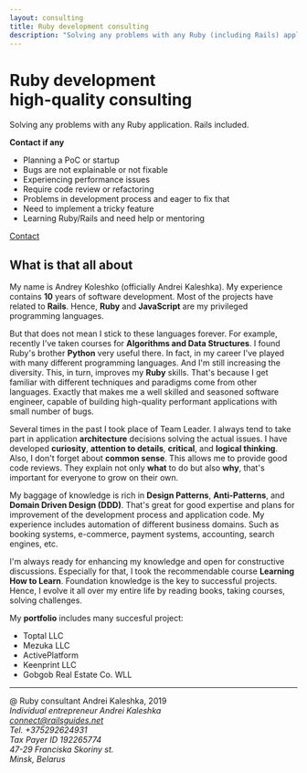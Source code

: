 ```yaml
---
layout: consulting
title: Ruby development consulting
description: "Solving any problems with any Ruby (including Rails) application. High-quality expertise for applications developed in Ruby programming language."
---
```


<div class='introduction'>
  <div class='flex-container'>
    <div class='slogan'>
      <h1>Ruby development<br />high-quality consulting</h1>
      <p>Solving any problems with any Ruby application. Rails included.</p>
    </div>
    <div class='invitation'>
      <strong>Contact if any</strong>
      <ul>
        <li>Planning a PoC or startup</li>
        <li>Bugs are not explainable or not fixable</li>
        <li>Experiencing performance issues</li>
        <li>Require code review or refactoring</li>
        <li>Problems in development process and eager to fix that</li>
        <li>Need to implement a tricky feature</li>
        <li>Learning Ruby/Rails and need help or mentoring</li>
      </ul>
    </div>
  </div>
  <a class='contact' href='mailto:connect@railsguides.net?subject=Need Ruby help'>Contact</a>
</div>


<div class='about-all'>
  <h2>What is that all about</h2>
  <p>
    My name is Andrey Koleshko (officially Andrei Kaleshka). My experience contains <b>10</b> years of software development. Most of the projects have related to <b>Rails</b>. Hence, <b>Ruby</b> and <b>JavaScript</b> are my privileged programming languages.
  </p>
  <p>
    But that does not mean I stick to these languages forever. For example, recently I've taken courses for <b>Algorithms and Data Structures</b>. I found Ruby's brother <b>Python</b> very useful there. In fact, in my career I've played with many different programming languages. And I'm still increasing the diversity. This, in turn, improves my <b>Ruby</b> skills. That's because I get familiar with different techniques and paradigms come from other languages. Exactly that makes me a well skilled and seasoned software engineer, capable of building high-quality performant applications with small number of bugs.
  </p>
  <p>
   Several times in the past I took place of Team Leader. I always tend to take part in application <b>architecture</b> decisions solving the actual issues. I have developed <b>curiosity</b>, <b>attention to details</b>, <b>critical</b>, and <b>logical thinking</b>. Also, I don't forget about <b>common sense</b>. This allows me to provide good code reviews. They explain not only <b>what</b> to do but also <b>why</b>, that's important for everyone to grow on their own.
  </p>
  <p>
   My baggage of knowledge is rich in <b>Design Patterns</b>, <b>Anti-Patterns</b>, and <b>Domain Driven Design (DDD)</b>. That's great for good expertise and plans for improvement of the development process and application code. My experience includes automation of different business domains. Such as booking systems, e-commerce, payment systems, accounting, search engines, etc.
  </p>
  <p>
   I'm always ready for enhancing my knowledge and open for constructive discussions. Especially for that, I took the recommendable course <b>Learning How to Learn</b>. Foundation knowledge is the key to successful projects. Hence, I evolve it all over my entire life by reading books, taking courses, solving challenges.
  </p>
  <p>
    My <b>portfolio</b> includes many succesful project:
    <ul>
      <li>Toptal LLC</li>
      <li>Mezuka LLC</li>
      <li>ActivePlatform</li>
      <li>Keenprint LLC</li>
      <li>Gobgob Real Estate Co. WLL</li>
    </ul>
  </p>
</div>

<hr>

<footer class='flex-container'>
  <div class='copyright'>
    @ Ruby consultant Andrei Kaleshka, 2019
  </div>
  <address>
    Individual entrepreneur Andrei Kaleshka <br>
    <a href='mailto:connect@railsguides.net'>connect@railsguides.net</a> <br>
    Tel. +375292624931 <br>
    Tax Payer ID 192265774 <br>
    47-29 Franciska Skoriny st. <br>
    Minsk, Belarus <br>
  </address>
</footer>
